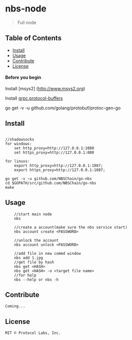 # nbs-node

> Full node

## Table of Contents

- [Install](#install)
- [Usage](#usage)
- [Contribute](#contribute)
- [License](#license)


#### Before you begin

Install [msys2] (http://www.msys2.org)

Install [grpc](https://grpc.io/docs/quickstart/go.html),[protocol-buffers](https://developers.google.com/protocol-buffers/)

go get -v -u github.com/golang/protobuf/protoc-gen-go

## Install
```

//shadowsocks
for windows:
	set http_proxy=http://127.0.0.1:1080
	set https_proxy=http://127.0.0.1:080
	
for linuxs:
	export http_proxy=http://127.0.0.1:1087;
	export https_proxy=http://127.0.0.1:1087;

go get -v -u github.com/NBSChain/go-nbs
cd $GOPATH/src/github.com/NBSChain/go-nbs
make
```

## Usage
```
    //start main node
    nbs
    
    //create a account(make sure the nbs service start)
    nbs account create <PASSWORD>
    
    //unlock the account
    nbs account unlock <PASSWORD>
    
    //add file in new commd window
    nbs add 1.jpg
    //get file by hash
    nbs get <HASH>
    nbs get <HASH> -o <target file name>
    //for help
    nbs --help or nbs -h
```
## Contribute
    Coming...
## License
    MIT © Protocol Labs, Inc.